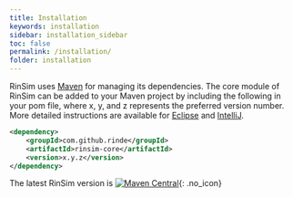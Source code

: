 ```yaml
---
title: Installation
keywords: installation
sidebar: installation_sidebar
toc: false
permalink: /installation/
folder: installation
---
```


RinSim uses [Maven](http://maven.apache.org/) for managing its dependencies. The core module of RinSim can be added to your Maven project by including the following in your pom file, where x, y, and z represents the preferred version number. More detailed instructions are available for [Eclipse](/installation/eclipse/) and [IntelliJ](/installation/intellij/).

```xml
<dependency>
	<groupId>com.github.rinde</groupId>
	<artifactId>rinsim-core</artifactId>
	<version>x.y.z</version>
</dependency>
```	

The latest RinSim version is [![Maven Central](https://maven-badges.herokuapp.com/maven-central/com.github.rinde/rinsim-core/badge.svg)](https://maven-badges.herokuapp.com/maven-central/com.github.rinde/rinsim-core){: .no_icon}